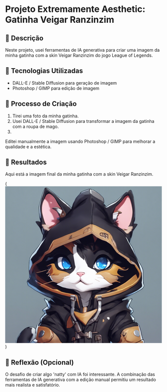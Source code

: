 # Projeto Extremamente Aesthetic: Gatinha Veigar Ranzinzim

## 📒 Descrição
Neste projeto, usei ferramentas de IA generativa para criar uma imagem da minha gatinha com a skin Veigar Ranzinzim do jogo League of Legends.

## 🤖 Tecnologias Utilizadas
- DALL-E / Stable Diffusion para geração de imagem
- Photoshop / GIMP para edição de imagem

## 🧐 Processo de Criação
1. Tirei uma foto da minha gatinha.
2. Usei DALL-E / Stable Diffusion para transformar a imagem da gatinha com a roupa de mago.
3. 
Editei manualmente a imagem usando Photoshop / GIMP para melhorar a qualidade e a estética.

## 🚀 Resultados
Aqui está a imagem final da minha gatinha com a skin Veigar Ranzinzim.

(![Gatinha Maga](<712373_a black mixed with calico kitten with blue eyes, w_xl-1024-v1-0 (1).png>))

## 💭 Reflexão (Opcional)
O desafio de criar algo 'natty' com IA foi interessante. A combinação das ferramentas de IA generativa com a edição manual permitiu um resultado mais realista e satisfatório.
